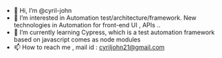 - 👋 Hi, I’m @cyril-john
- 👀 I’m interested in Automation test/architecture/framework.
New technologies in Automation for front-end UI , APIs ..
- 🌱 I’m currently learning Cypress, which is a test automation framework based on javascript comes as node modules
- 📫 How to reach me ,
mail id : cyriljohn21@gmail.com



<!---
cyril-john/cyril-john is a ✨ special ✨ repository because its `README.md` (this file) appears on your GitHub profile.
You can click the Preview link to take a look at your changes.
--->
